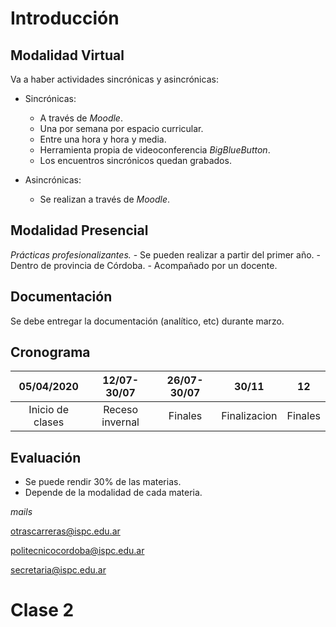 # Introducción

## Modalidad Virtual
Va a haber actividades sincrónicas y asincrónicas:

- Sincrónicas:
	- A través de _Moodle_.
	- Una por semana por espacio curricular.
	- Entre una hora y hora y media.
	- Herramienta propia de videoconferencia _BigBlueButton_.
	- Los encuentros sincrónicos quedan grabados.

- Asincrónicas:
	- Se realizan a través de _Moodle_.

## Modalidad Presencial

_Prácticas profesionalizantes._
	- Se pueden realizar a partir del primer año.
	- Dentro de provincia de Córdoba.
	- Acompañado por un docente.

## Documentación
Se debe entregar la documentación (analítico, etc) durante marzo.

## Cronograma

| 05/04/2020 | 	12/07-30/07 | 26/07-30/07 | 30/11 | 12 |
| :----------: | :-----------: | :-----------: | :-----: | :--: |
| Inicio de clases | Receso invernal | Finales | Finalizacion | Finales|

## Evaluación
- Se puede rendir 30% de las materias.
- Depende de la modalidad de cada materia.

_mails_

[otrascarreras@ispc.edu.ar](otrascarreras@ispc.edu.ar)

[politecnicocordoba@ispc.edu.ar](politecnicocordoba@ispc.edu.ar)

[secretaria@ispc.edu.ar](secretaria@ispc.edu.ar)

# Clase 2

